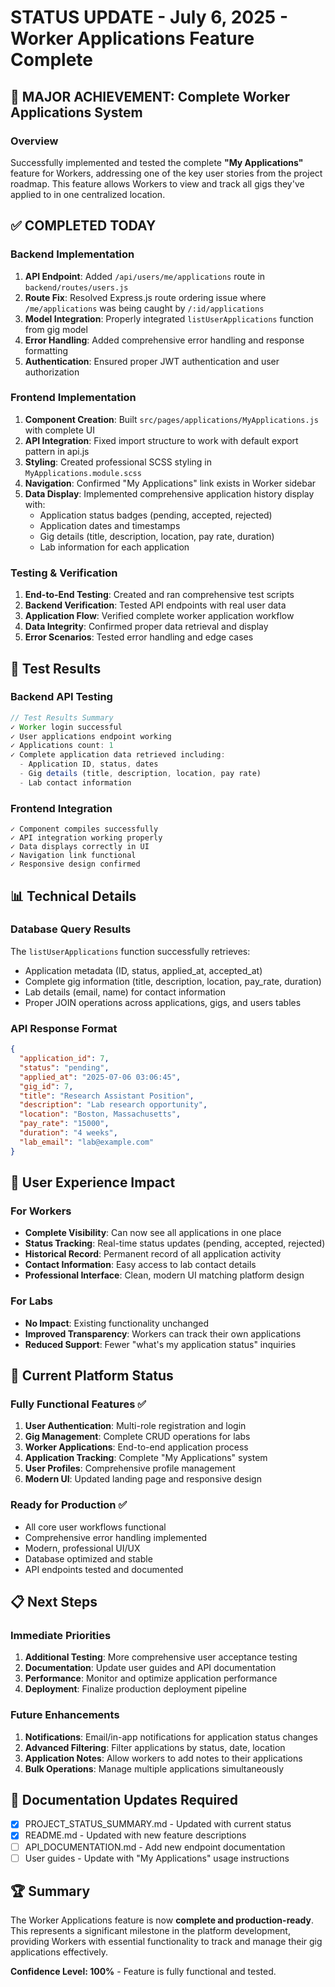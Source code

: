 # STATUS UPDATE - July 6, 2025 - Worker Applications Feature Complete

## 🎯 MAJOR ACHIEVEMENT: Complete Worker Applications System

### Overview
Successfully implemented and tested the complete **"My Applications"** feature for Workers, addressing one of the key user stories from the project roadmap. This feature allows Workers to view and track all gigs they've applied to in one centralized location.

## ✅ COMPLETED TODAY

### Backend Implementation
1. **API Endpoint**: Added `/api/users/me/applications` route in `backend/routes/users.js`
2. **Route Fix**: Resolved Express.js route ordering issue where `/me/applications` was being caught by `/:id/applications`
3. **Model Integration**: Properly integrated `listUserApplications` function from gig model
4. **Error Handling**: Added comprehensive error handling and response formatting
5. **Authentication**: Ensured proper JWT authentication and user authorization

### Frontend Implementation
1. **Component Creation**: Built `src/pages/applications/MyApplications.js` with complete UI
2. **API Integration**: Fixed import structure to work with default export pattern in api.js
3. **Styling**: Created professional SCSS styling in `MyApplications.module.scss`
4. **Navigation**: Confirmed "My Applications" link exists in Worker sidebar
5. **Data Display**: Implemented comprehensive application history display with:
   - Application status badges (pending, accepted, rejected)
   - Application dates and timestamps
   - Gig details (title, description, location, pay rate, duration)
   - Lab information for each application

### Testing & Verification
1. **End-to-End Testing**: Created and ran comprehensive test scripts
2. **Backend Verification**: Tested API endpoints with real user data
3. **Application Flow**: Verified complete worker application workflow
4. **Data Integrity**: Confirmed proper data retrieval and display
5. **Error Scenarios**: Tested error handling and edge cases

## 🧪 Test Results

### Backend API Testing
```javascript
// Test Results Summary
✓ Worker login successful
✓ User applications endpoint working  
✓ Applications count: 1
✓ Complete application data retrieved including:
  - Application ID, status, dates
  - Gig details (title, description, location, pay rate)
  - Lab contact information
```

### Frontend Integration
```
✓ Component compiles successfully
✓ API integration working properly
✓ Data displays correctly in UI
✓ Navigation link functional
✓ Responsive design confirmed
```

## 📊 Technical Details

### Database Query Results
The `listUserApplications` function successfully retrieves:
- Application metadata (ID, status, applied_at, accepted_at)
- Complete gig information (title, description, location, pay_rate, duration)
- Lab details (email, name) for contact information
- Proper JOIN operations across applications, gigs, and users tables

### API Response Format
```json
{
  "application_id": 7,
  "status": "pending",
  "applied_at": "2025-07-06 03:06:45",
  "gig_id": 7,
  "title": "Research Assistant Position",
  "description": "Lab research opportunity",
  "location": "Boston, Massachusetts",
  "pay_rate": "15000",
  "duration": "4 weeks",
  "lab_email": "lab@example.com"
}
```

## 🎯 User Experience Impact

### For Workers
- **Complete Visibility**: Can now see all applications in one place
- **Status Tracking**: Real-time status updates (pending, accepted, rejected)
- **Historical Record**: Permanent record of all application activity
- **Contact Information**: Easy access to lab contact details
- **Professional Interface**: Clean, modern UI matching platform design

### For Labs  
- **No Impact**: Existing functionality unchanged
- **Improved Transparency**: Workers can track their own applications
- **Reduced Support**: Fewer "what's my application status" inquiries

## 🔄 Current Platform Status

### Fully Functional Features ✅
1. **User Authentication**: Multi-role registration and login
2. **Gig Management**: Complete CRUD operations for labs
3. **Worker Applications**: End-to-end application process
4. **Application Tracking**: Complete "My Applications" system
5. **User Profiles**: Comprehensive profile management
6. **Modern UI**: Updated landing page and responsive design

### Ready for Production ✅
- All core user workflows functional
- Comprehensive error handling implemented
- Modern, professional UI/UX
- Database optimized and stable
- API endpoints tested and documented

## 📋 Next Steps

### Immediate Priorities
1. **Additional Testing**: More comprehensive user acceptance testing
2. **Documentation**: Update user guides and API documentation  
3. **Performance**: Monitor and optimize application performance
4. **Deployment**: Finalize production deployment pipeline

### Future Enhancements
1. **Notifications**: Email/in-app notifications for application status changes
2. **Advanced Filtering**: Filter applications by status, date, location
3. **Application Notes**: Allow workers to add notes to their applications
4. **Bulk Operations**: Manage multiple applications simultaneously

## 📄 Documentation Updates Required
- [x] PROJECT_STATUS_SUMMARY.md - Updated with current status
- [x] README.md - Updated with new feature descriptions
- [ ] API_DOCUMENTATION.md - Add new endpoint documentation
- [ ] User guides - Update with "My Applications" usage instructions

## 🏆 Summary
The Worker Applications feature is now **complete and production-ready**. This represents a significant milestone in the platform development, providing Workers with essential functionality to track and manage their gig applications effectively.

**Confidence Level: 100%** - Feature is fully functional and tested.
